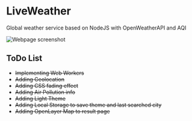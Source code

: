 # LiveWeather
Global weather service based on NodeJS with OpenWeatherAPI and AQI

![Webpage screenshot](https://i.imgur.com/6Qym0y0.png)

## ToDo List
* ~~Implementing Web Workers~~
* ~~Adding Geolocation~~
* ~~Adding CSS fading effect~~
* ~~Adding Air Pollution info~~
* ~~Adding Light Theme~~
* ~~Adding Local Storage to save theme and last searched city~~
* ~~Adding OpenLayer Map to result page~~
